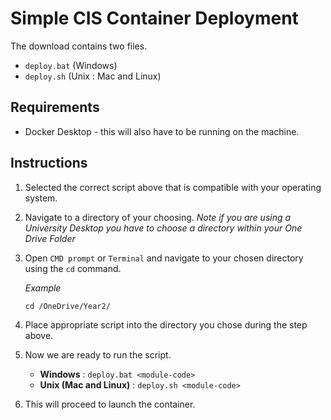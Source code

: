 # Simple CIS Container Deployment
The download contains two files.
- `deploy.bat` (Windows)
- `deploy.sh` (Unix : Mac and Linux)

## Requirements
- Docker Desktop - this will also have to be running on the machine.

## Instructions

1. Selected the correct script above that is compatible with your operating system.

2. Navigate to a directory of your choosing. *Note if you are using a University Desktop you have to choose a directory within your One Drive Folder* 

3. Open `CMD prompt` or `Terminal` and navigate to your chosen directory using the `cd` command.


    *Example*
    ```
    cd /OneDrive/Year2/
    ```

4. Place appropriate script into the directory you chose during the step above.

5. Now we are ready to run the script.
    - **Windows** : `deploy.bat <module-code>`
    - **Unix (Mac and Linux)** : `deploy.sh <module-code>`

6. This will proceed to launch the container. 

